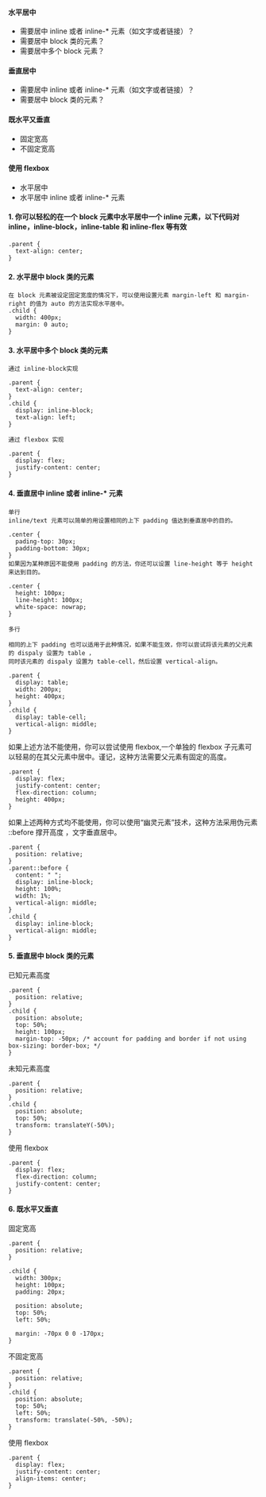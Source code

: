 #### 水平居中
- 需要居中 inline 或者 inline-* 元素（如文字或者链接）？
- 需要居中 block 类的元素？
- 需要居中多个 block 元素？

#### 垂直居中
- 需要居中 inline 或者 inline-* 元素（如文字或者链接）？
- 需要居中 block 类的元素？

#### 既水平又垂直
- 固定宽高
- 不固定宽高

#### 使用 flexbox
- 水平居中
- 水平居中 inline 或者 inline-* 元素


#### 1. 你可以轻松的在一个 block 元素中水平居中一个 inline 元素，以下代码对 inline，inline-block，inline-table 和 inline-flex 等有效
``` 
.parent {
  text-align: center;
}
```

#### 2. 水平居中 block 类的元素
```
在 block 元素被设定固定宽度的情况下，可以使用设置元素 margin-left 和 margin-right 的值为 auto 的方法实现水平居中。
.child {
  width: 400px;
  margin: 0 auto;
}
```

#### 3. 水平居中多个 block 类的元素
```
通过 inline-block实现

.parent {
  text-align: center;
}
.child {
  display: inline-block;
  text-align: left;
}
```

```
通过 flexbox 实现

.parent {
  display: flex;
  justify-content: center;
}
```


#### 4. 垂直居中 inline 或者 inline-* 元素
```
单行
inline/text 元素可以简单的用设置相同的上下 padding 值达到垂直居中的目的。

.center {
  pading-top: 30px;
  padding-bottom: 30px;
}
如果因为某种原因不能使用 padding 的方法，你还可以设置 line-height 等于 height来达到目的。

.center {
  height: 100px;
  line-height: 100px;
  white-space: nowrap;
}
```

```
多行

相同的上下 padding 也可以适用于此种情况，如果不能生效，你可以尝试将该元素的父元素的 dispaly 设置为 table ，
同时该元素的 dispaly 设置为 table-cell，然后设置 vertical-align。

.parent {
  display: table;
  width: 200px;
  height: 400px;
}
.child {
  display: table-cell;
  vertical-align: middle;
}
```

如果上述方法不能使用，你可以尝试使用 flexbox,一个单独的 flexbox 子元素可以轻易的在其父元素中居中。谨记，这种方法需要父元素有固定的高度。
```
.parent {
  display: flex;
  justify-content: center;
  flex-direction: column;
  height: 400px;
}
```


如果上述两种方式均不能使用，你可以使用“幽灵元素”技术，这种方法采用伪元素 ::before 撑开高度 ，文字垂直居中。
```
.parent {
  position: relative;
}
.parent::before {
  content: " ";
  display: inline-block;
  height: 100%;
  width: 1%;
  vertical-align: middle;
}
.child {
  display: inline-block;
  vertical-align: middle;
}
```

#### 5. 垂直居中 block 类的元素
已知元素高度
```
.parent {
  position: relative;
}
.child {
  position: absolute;
  top: 50%;
  height: 100px;
  margin-top: -50px; /* account for padding and border if not using box-sizing: border-box; */
}
```

未知元素高度
```
.parent {
  position: relative;
}
.child {
  position: absolute;
  top: 50%;
  transform: translateY(-50%);
}
```

使用 flexbox
```
.parent {
  display: flex;
  flex-direction: column;
  justify-content: center;
}
```

#### 6. 既水平又垂直
固定宽高
```
.parent {
  position: relative;
}

.child {
  width: 300px;
  height: 100px;
  padding: 20px;

  position: absolute;
  top: 50%;
  left: 50%;

  margin: -70px 0 0 -170px;
}
```

不固定宽高
```
.parent {
  position: relative;
}
.child {
  position: absolute;
  top: 50%;
  left: 50%;
  transform: translate(-50%, -50%);
}
```

使用 flexbox
```
.parent {
  display: flex;
  justify-content: center;
  align-items: center;
}
```